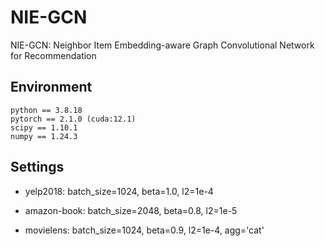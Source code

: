 # NIE-GCN
NIE-GCN: Neighbor Item Embedding-aware Graph Convolutional Network for Recommendation

## Environment
```
python == 3.8.18
pytorch == 2.1.0 (cuda:12.1)
scipy == 1.10.1
numpy == 1.24.3
```
## Settings
* yelp2018: batch_size=1024, beta=1.0, l2=1e-4

* amazon-book: batch_size=2048, beta=0.8, l2=1e-5

* movielens: batch_size=1024, beta=0.9, l2=1e-4, agg='cat'

